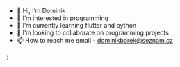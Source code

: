 - 👋 Hi, I’m Dominik
- 👀 I’m interested in programming
- 🌱 I’m currently learning flutter and python
- 💞️ I’m looking to collaborate on programming projects
- 📫 How to reach me email - dominikborek@seznam.cz

<!---
Hellman666/Hellman666 is a ✨ special ✨ repository because its `README.md` (this file) appears on your GitHub profile.
You can click the Preview link to take a look at your changes.
--->
;
